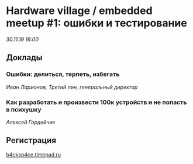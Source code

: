 # Hardware village / embedded meetup #1: ошибки и тестирование

_30.11.19 16:00_

## Доклады

### Ошибки: делиться, терпеть, избегать
_Иван Ларионов, Третий пин, генеральный директор_

### Как разработать и произвести 100к устройств и не попасть в психушку

_Алексей Гордейчик_


## Регистрация

[b4cksp4ce.timepad.ru](https://b4cksp4ce.timepad.ru/event/1123140/)
